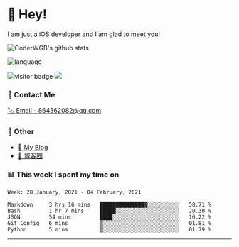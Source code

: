 # 👋 Hey!


I am just a iOS developer and I am glad to meet you!

![CoderWGB's github stats](https://github-readme-stats.vercel.app/api?username=WangGuibin&&show_icons=true&&title_color=1abc9c&&icon_color=1abc9c)

![language](https://github-readme-stats.vercel.app/api/top-langs/?username=WangGuibin&hide_langs_below=1&theme=default&line_height=27&layout=compact)


<img src="https://visitor-badge.laobi.icu/badge?page_id=wangguibin.wangguibin" alt="visitor badge"/>       
<a title="Hits" target="_blank" href="https://github.com/wangguibin/wangguibin"><img src="https://hits.b3log.org/wangguibin/wangguibin.svg"></a>



### 📮 Contact Me

[🏷 Email - 864562082@qq.com](mailto:864562082@qq.com)


### 🤪 Other

- [📌 My Blog](http://wangguibin.github.io/hexo-github-action)
- [📌 博客园](https://www.cnblogs.com/wgb1234/)

### 📊 This week I spent my time on

<!--START_SECTION:waka-->
```text
Week: 28 January, 2021 - 04 February, 2021

Markdown     3 hrs 16 mins   ██████████████▓░░░░░░░░░░   58.71 % 
Bash         1 hr 7 mins     █████░░░░░░░░░░░░░░░░░░░░   20.30 % 
JSON         54 mins         ████░░░░░░░░░░░░░░░░░░░░░   16.22 % 
Git Config   6 mins          ▒░░░░░░░░░░░░░░░░░░░░░░░░   01.81 % 
Python       5 mins          ▒░░░░░░░░░░░░░░░░░░░░░░░░   01.79 % 
```
<!--END_SECTION:waka-->

---
